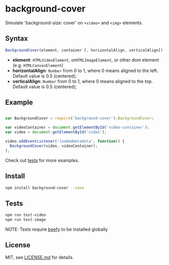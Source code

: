 # background-cover

Simulate 'background-size: cover' on `<video>` and `<img>` elements.

## Syntax
```javascript
BackgroundCover(element, container [, horizontalAlign, verticalAlign]);
```

* **element**: `HTMLVideoElement`, or`HTMLImageElement`, or other dom element (e.g. `HTMLCanvasElement`)
* **horizontalAlign**: `Number` from 0 to 1, where 0 means aligned to the left. Default value is 0.5 (centered);
* **verticalAlign**: `Number` from 0 to 1, where 0 means aligned to the top. Default value is 0.5 (centered);


## Example
```javascript

var BackgroundCover = require('background-cover').BackgroundCover;

var videoContainer = document.getElementById('video-container');
var video = document.getElementById('video');

video.addEventListener('loadedmetadata', function() {
  BackgroundCover(video, videoContainer);
);
```
Check out [tests](http://github.com/Jam3/background-cover/blob/master/tests) for more examples.


## Install
```sh
npm install background-cover --save
``` 
 
## Tests
```sh
npm run test-video
npm run test-image
```
NOTE: Tests require [beefy](http://didact.us/beefy/) to be installed globally 

 
## License
MIT, see [LICENSE.md](http://github.com/Jam3/background-cover/blob/master/LICENSE) for details.
